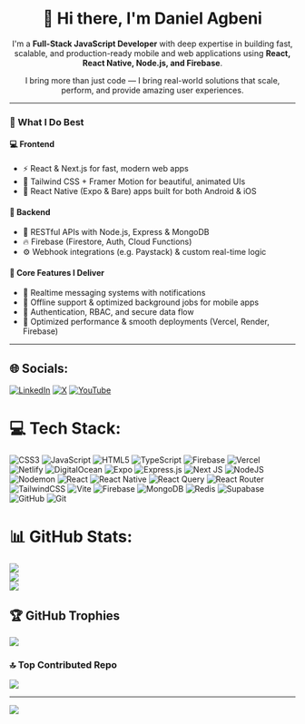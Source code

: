 <h1 align="center">👋 Hi there, I'm Daniel Agbeni</h1>

<p align="center">
I'm a <strong>Full-Stack JavaScript Developer</strong> with deep expertise in building fast, scalable, and production-ready mobile and web applications using <strong>React, React Native, Node.js, and Firebase</strong>.
</p>

<p align="center">
I bring more than just code — I bring real-world solutions that scale, perform, and provide amazing user experiences.
</p>

---

### 🚀 What I Do Best

#### 💻 Frontend
- ⚡ React & Next.js for fast, modern web apps  
- 🎨 Tailwind CSS + Framer Motion for beautiful, animated UIs  
- 📱 React Native (Expo & Bare) apps built for both Android & iOS  

#### 🧠 Backend
- 🔗 RESTful APIs with Node.js, Express & MongoDB  
- 🔥 Firebase (Firestore, Auth, Cloud Functions)  
- ⚙️ Webhook integrations (e.g. Paystack) & custom real-time logic  

#### 🔧 Core Features I Deliver
- 💬 Realtime messaging systems with notifications  
- 📲 Offline support & optimized background jobs for mobile apps  
- 🔐 Authentication, RBAC, and secure data flow  
- 🚀 Optimized performance & smooth deployments (Vercel, Render, Firebase)  

---

## 🌐 Socials:
[![LinkedIn](https://img.shields.io/badge/LinkedIn-%230077B5.svg?logo=linkedin&logoColor=white)](https://linkedin.com/in/danielagbeni) [![X](https://img.shields.io/badge/X-black.svg?logo=X&logoColor=white)](https://x.com/agbeni_daniel) [![YouTube](https://img.shields.io/badge/YouTube-%23FF0000.svg?logo=YouTube&logoColor=white)](https://youtube.com/@@danielagbeni) 

# 💻 Tech Stack:
![CSS3](https://img.shields.io/badge/css3-%231572B6.svg?style=for-the-badge&logo=css3&logoColor=white) ![JavaScript](https://img.shields.io/badge/javascript-%23323330.svg?style=for-the-badge&logo=javascript&logoColor=%23F7DF1E) ![HTML5](https://img.shields.io/badge/html5-%23E34F26.svg?style=for-the-badge&logo=html5&logoColor=white) ![TypeScript](https://img.shields.io/badge/typescript-%23007ACC.svg?style=for-the-badge&logo=typescript&logoColor=white) ![Firebase](https://img.shields.io/badge/firebase-%23039BE5.svg?style=for-the-badge&logo=firebase) ![Vercel](https://img.shields.io/badge/vercel-%23000000.svg?style=for-the-badge&logo=vercel&logoColor=white) ![Netlify](https://img.shields.io/badge/netlify-%23000000.svg?style=for-the-badge&logo=netlify&logoColor=#00C7B7) ![DigitalOcean](https://img.shields.io/badge/DigitalOcean-%230167ff.svg?style=for-the-badge&logo=digitalOcean&logoColor=white) ![Expo](https://img.shields.io/badge/expo-1C1E24?style=for-the-badge&logo=expo&logoColor=#D04A37) ![Express.js](https://img.shields.io/badge/express.js-%23404d59.svg?style=for-the-badge&logo=express&logoColor=%2361DAFB) ![Next JS](https://img.shields.io/badge/Next-black?style=for-the-badge&logo=next.js&logoColor=white) ![NodeJS](https://img.shields.io/badge/node.js-6DA55F?style=for-the-badge&logo=node.js&logoColor=white) ![Nodemon](https://img.shields.io/badge/NODEMON-%23323330.svg?style=for-the-badge&logo=nodemon&logoColor=%BBDEAD) ![React](https://img.shields.io/badge/react-%2320232a.svg?style=for-the-badge&logo=react&logoColor=%2361DAFB) ![React Native](https://img.shields.io/badge/react_native-%2320232a.svg?style=for-the-badge&logo=react&logoColor=%2361DAFB) ![React Query](https://img.shields.io/badge/-React%20Query-FF4154?style=for-the-badge&logo=react%20query&logoColor=white) ![React Router](https://img.shields.io/badge/React_Router-CA4245?style=for-the-badge&logo=react-router&logoColor=white) ![TailwindCSS](https://img.shields.io/badge/tailwindcss-%2338B2AC.svg?style=for-the-badge&logo=tailwind-css&logoColor=white) ![Vite](https://img.shields.io/badge/vite-%23646CFF.svg?style=for-the-badge&logo=vite&logoColor=white) ![Firebase](https://img.shields.io/badge/firebase-a08021?style=for-the-badge&logo=firebase&logoColor=ffcd34) ![MongoDB](https://img.shields.io/badge/MongoDB-%234ea94b.svg?style=for-the-badge&logo=mongodb&logoColor=white) ![Redis](https://img.shields.io/badge/redis-%23DD0031.svg?style=for-the-badge&logo=redis&logoColor=white) ![Supabase](https://img.shields.io/badge/Supabase-3ECF8E?style=for-the-badge&logo=supabase&logoColor=white) ![GitHub](https://img.shields.io/badge/github-%23121011.svg?style=for-the-badge&logo=github&logoColor=white) ![Git](https://img.shields.io/badge/git-%23F05033.svg?style=for-the-badge&logo=git&logoColor=white)

# 📊 GitHub Stats:
![](https://github-readme-stats.vercel.app/api?username=DanielAgbeni&theme=dark&hide_border=false&include_all_commits=false&count_private=false)<br/>
![](https://nirzak-streak-stats.vercel.app/?user=DanielAgbeni&theme=dark&hide_border=false)<br/>
![](https://github-readme-stats.vercel.app/api/top-langs/?username=DanielAgbeni&theme=dark&hide_border=false&include_all_commits=false&count_private=false&layout=compact)

## 🏆 GitHub Trophies
![](https://github-profile-trophy.vercel.app/?username=DanielAgbeni&theme=radical&no-frame=false&no-bg=true&margin-w=4)

### 🔝 Top Contributed Repo
![](https://github-contributor-stats.vercel.app/api?username=DanielAgbeni&limit=5&theme=dark&combine_all_yearly_contributions=true)

---
[![](https://visitcount.itsvg.in/api?id=DanielAgbeni&icon=2&color=1)](https://visitcount.itsvg.in)

<!-- Proudly created with GPRM ( https://gprm.itsvg.in ) -->
